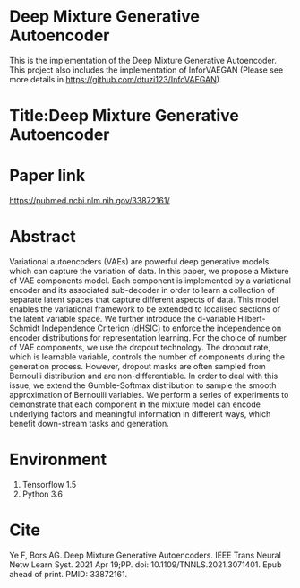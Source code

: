 # Deep Mixture Generative Autoencoder
This is the implementation of the Deep Mixture Generative Autoencoder. This project also includes the implementation of InforVAEGAN (Please see more details in https://github.com/dtuzi123/InfoVAEGAN).

# Title:Deep Mixture Generative Autoencoder

# Paper link

https://pubmed.ncbi.nlm.nih.gov/33872161/

# Abstract

Variational autoencoders (VAEs) are powerful deep generative models which
can capture the variation of data. In this paper, we propose a Mixture of VAE
components model. Each component is implemented by a variational encoder
and its associated sub-decoder in order to learn a collection of separate latent
spaces that capture different aspects of data. This model enables the variational
framework to be extended to localised sections of the latent variable space. We
further introduce the d-variable Hilbert-Schmidt Independence Criterion (dHSIC)
to enforce the independence on encoder distributions for representation learning.
For the choice of number of VAE components, we use the dropout technology.
The dropout rate, which is learnable variable, controls the number of components
during the generation process. However, dropout masks are often sampled from
Bernoulli distribution and are non-differentiable. In order to deal with this issue,
we extend the Gumble-Softmax distribution to sample the smooth approximation
of Bernoulli variables. We perform a series of experiments to demonstrate that each
component in the mixture model can encode underlying factors and meaningful
information in different ways, which benefit down-stream tasks and generation.

# Environment

1. Tensorflow 1.5
2. Python 3.6

# Cite

Ye F, Bors AG. Deep Mixture Generative Autoencoders. IEEE Trans Neural Netw Learn Syst. 2021 Apr 19;PP. doi: 10.1109/TNNLS.2021.3071401. Epub ahead of print. PMID: 33872161.
